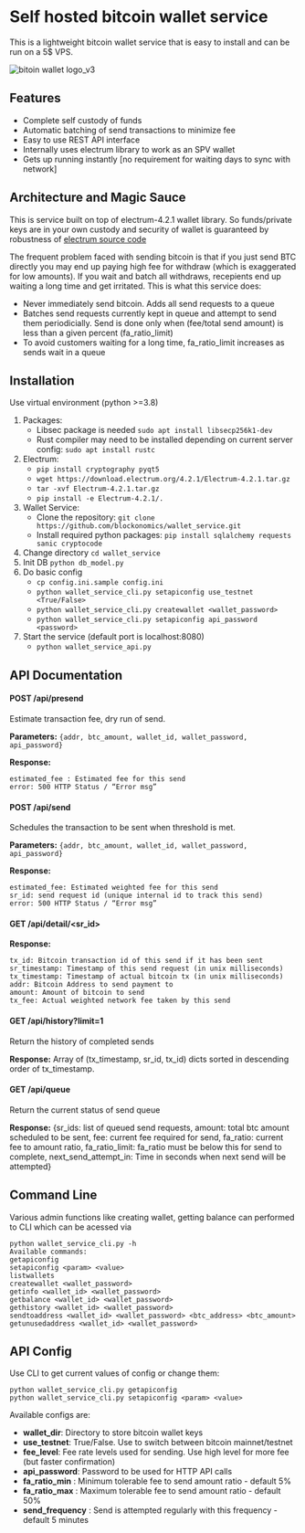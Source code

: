 # Self hosted bitcoin wallet service
This is a lightweight bitcoin wallet service that is easy to install and can be run on a 5$ VPS. 

![bitoin wallet logo_v3](https://user-images.githubusercontent.com/22165583/161193392-98442101-9de4-4292-a55e-14ec70a29e8e.png)

## Features
- Complete self custody of funds
- Automatic batching of send transactions to minimize fee
- Easy to use REST API interface 
- Internally uses electrum library to work as an SPV wallet 
- Gets up running instantly [no requirement for waiting days to sync with network] 

## Architecture and Magic Sauce
This is service built on top of electrum-4.2.1 wallet library. So funds/private keys are in your own custody and security of wallet is guaranteed by robustness of [electrum source code](https://electrum.org/#download)

The frequent problem faced with sending bitcoin is that if you just send BTC directly you may end up paying high fee for withdraw (which is exaggerated for low amounts). If you wait and batch all withdraws, recepients end up waiting a long time and get irritated. This is what this service does:
- Never immediately send bitcoin. Adds all send requests to a queue
- Batches send requests currently kept in queue and attempt to send them periodicially. Send is done only when (fee/total send amount) is less than a given percent (fa_ratio_limit)
- To avoid customers waiting for a long time, fa_ratio_limit increases as sends wait in a queue 

## Installation 
Use virtual environment (python >=3.8)
1. Packages:
    * Libsec package is needed `sudo apt install libsecp256k1-dev`
    * Rust compiler may need to be installed depending on current server config: `sudo apt install rustc`
2. Electrum:
    * `pip install cryptography pyqt5`
    * `wget https://download.electrum.org/4.2.1/Electrum-4.2.1.tar.gz`
    * `tar -xvf Electrum-4.2.1.tar.gz`
    * `pip install -e Electrum-4.2.1/.`
3. Wallet Service:
    * Clone the repository: `git clone https://github.com/blockonomics/wallet_service.git`
    * Install required python packages: `pip install sqlalchemy requests sanic cryptocode`
4. Change directory `cd wallet_service`
5. Init DB `python db_model.py`
6. Do basic config
    * `cp config.ini.sample config.ini`
    * `python wallet_service_cli.py setapiconfig use_testnet <True/False>`
    * `python wallet_service_cli.py createwallet <wallet_password>`
    * `python wallet_service_cli.py setapiconfig api_password <password>`
7. Start the service (default port is localhost:8080)
    * `python wallet_service_api.py`



## API Documentation

#### POST /api/presend
Estimate transaction fee, dry run of send.

**Parameters:**
`{addr, btc_amount, wallet_id, wallet_password, api_password}`

**Response:**
```
estimated_fee : Estimated fee for this send 
error: 500 HTTP Status / “Error msg”
```

#### POST /api/send
Schedules the transaction to be sent when threshold is met.

**Parameters:**
`{addr, btc_amount, wallet_id, wallet_password, api_password}`

**Response:**
```
estimated_fee: Estimated weighted fee for this send 
sr_id: send request id (unique internal id to track this send)  
error: 500 HTTP Status / “Error msg”
```

#### GET /api/detail/<sr_id>

**Response:**
``` 
tx_id: Bitcoin transaction id of this send if it has been sent 
sr_timestamp: Timestamp of this send request (in unix milliseconds)
tx_timestamp: Timestamp of actual bitcoin tx (in unix milliseconds)
addr: Bitcoin Address to send payment to
amount: Amount of bitcoin to send
tx_fee: Actual weighted network fee taken by this send
```

#### GET /api/history?limit=1

Return the history of completed sends

**Response:**
Array of (tx_timestamp, sr_id, tx_id) dicts sorted in descending order of tx_timestamp.

#### GET /api/queue

Return the current status of send queue

**Response:**
{sr_ids: list of queued send requests, amount: total btc amount scheduled to be sent, fee: current fee required for send, fa_ratio: current fee to amount ratio, fa_ratio_limit: fa_ratio must be below this for send to complete, next_send_attempt_in: Time in seconds when next send will be attempted}

## Command Line
Various admin functions like creating wallet, getting balance can performed to CLI which can be acessed via
```
python wallet_service_cli.py -h
Available commands:
getapiconfig
setapiconfig <param> <value>
listwallets
createwallet <wallet_password>
getinfo <wallet_id> <wallet_password>
getbalance <wallet_id> <wallet_password>
gethistory <wallet_id> <wallet_password>
sendtoaddress <wallet_id> <wallet_password> <btc_address> <btc_amount>
getunusedaddress <wallet_id> <wallet_password>
```

## API Config

Use CLI to get current values of config or change them:
```
python wallet_service_cli.py getapiconfig
python wallet_service_cli.py setapiconfig <param> <value>
```
Available configs are:
* **wallet_dir**: Directory to store bitcoin wallet keys
* **use_testnet**: True/False. Use to switch between bitcoin mainnet/testnet
* **fee_level**: Fee rate levels used for sending. Use high level for more fee (but faster confirmation)
* **api_password**: Password to be used for HTTP API calls 
* **fa_ratio_min** : Minimum tolerable fee to send amount ratio - default 5% 
* **fa_ratio_max** : Maximum tolerable fee to send amount ratio - default 50%
* **send_frequency** : Send is attempted regularly with this frequency  - default 5 minutes

